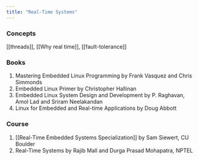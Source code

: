 ```yaml
---
title: "Real-Time Systems"
---
```



### Concepts

[[threads]], [[Why real time]], [[fault-tolerance]]


### Books

1. Mastering Embedded Linux Programming by Frank Vasquez and Chris Simmonds
2. Embedded Linux Primer by Christopher Hallinan
3. Embedded Linux System Design and Development by P. Raghavan,  Amol Lad and Sriram Neelakandan
4. Linux for Embedded and Real-time Applications by Doug Abbott

### Course

1. [[Real-Time Embedded Systems Specialization]] by Sam Siewert, CU Boulder
2. Real-Time Systems by Rajib Mall and Durga Prasad Mohapatra, NPTEL


<script defer src="https://cdn.commento.io/js/commento.js"></script>
<div id="commento"></div>